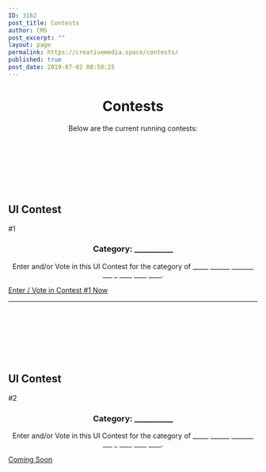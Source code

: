 ```yaml
---
ID: 3162
post_title: Contests
author: CMS
post_excerpt: ""
layout: page
permalink: https://creativemedia.space/contests/
published: true
post_date: 2019-07-02 08:58:25
---
```

<!-- wp:heading {"level":1,"align":"center"} -->
<h1 style="text-align:center">Contests</h1>
<!-- /wp:heading -->

<!-- wp:paragraph {"align":"center"} -->
<p style="text-align:center">Below are the current running contests:</p>
<!-- /wp:paragraph -->

<!-- wp:spacer -->
<div style="height:100px" aria-hidden="true" class="wp-block-spacer"></div>
<!-- /wp:spacer -->

<!-- wp:uagb/advanced-heading {"block_id":"ab772479-3914-4095-867b-a0806a0c4f11","className":"step-heading"} -->
<div class="wp-block-uagb-advanced-heading step-heading" id="uagb-adv-heading-ab772479-3914-4095-867b-a0806a0c4f11"><h2 class="uagb-heading-text">UI Contest</h2><div class="uagb-separator-wrap"><div class="uagb-separator"></div></div><p class="uagb-desc-text">#1</p></div>
<!-- /wp:uagb/advanced-heading -->

<!-- wp:heading {"level":3,"align":"center","className":"narrow-centered"} -->
<h3 style="text-align:center" class="narrow-centered">Category: __________</h3>
<!-- /wp:heading -->

<!-- wp:paragraph {"align":"center","className":"margin-centered"} -->
<p style="text-align:center" class="margin-centered">Enter and/or Vote in this UI Contest for the category of _____ ______ _______ ___ _ ____ ____ ____.</p>
<!-- /wp:paragraph -->

<!-- wp:button {"align":"center"} -->
<div class="wp-block-button aligncenter"><a class="wp-block-button__link" href="https://1.shortstack.com/wfLJf1">Enter / Vote in Contest #1 Now</a></div>
<!-- /wp:button -->

<!-- wp:separator -->
<hr class="wp-block-separator"/>
<!-- /wp:separator -->

<!-- wp:spacer -->
<div style="height:100px" aria-hidden="true" class="wp-block-spacer"></div>
<!-- /wp:spacer -->

<!-- wp:uagb/advanced-heading {"block_id":"f7db1d07-b56a-4031-a592-128d6d1d96a6","className":"step-heading"} -->
<div class="wp-block-uagb-advanced-heading step-heading" id="uagb-adv-heading-f7db1d07-b56a-4031-a592-128d6d1d96a6"><h2 class="uagb-heading-text">UI Contest</h2><div class="uagb-separator-wrap"><div class="uagb-separator"></div></div><p class="uagb-desc-text">#2</p></div>
<!-- /wp:uagb/advanced-heading -->

<!-- wp:heading {"level":3,"align":"center","className":"narrow-centered"} -->
<h3 style="text-align:center" class="narrow-centered">Category: __________</h3>
<!-- /wp:heading -->

<!-- wp:paragraph {"align":"center","className":"margin-centered"} -->
<p style="text-align:center" class="margin-centered">Enter and/or Vote in this UI Contest for the category of _____ ______ _______ ___ _ ____ ____ ____.</p>
<!-- /wp:paragraph -->

<!-- wp:button {"backgroundColor":"cyan-bluish-gray","align":"center"} -->
<div class="wp-block-button aligncenter"><a class="wp-block-button__link has-background has-cyan-bluish-gray-background-color" href="">Coming Soon</a></div>
<!-- /wp:button -->